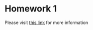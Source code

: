 # Homework 1

Please visit <a href = "http://www.ctralie.com/Teaching/CS173_S2020/Assignments/HW1/">this link</a> for more information